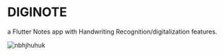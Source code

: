 # DIGINOTE 

a Flutter Notes app with Handwriting Recognition/digitalization features.

![nbhjhuhuk](https://github.com/omar546/diginote/assets/71936776/017490a8-3852-47c7-937b-a2012abbaf98)


<!--you can view & test the app (offline functionalities) by downloading it from  <a href="https://download1582.mediafire.com/6pljxshudkigJhO5TBaJ3s6tXBsak4XuvQY-2O5YKX3X2oFwERsSYEQh-P7CTkads_eY4vyiO2wCpSVvc4GhyYBDFmDzfGA-p2X3bNNGpFebrKmZU2Vs0pr1zB_xvlChDZWOROicldkMwxQjVRJjxBdK6Mgmyq6XFR69YMsek6DV/on31msbof7rnl2x/DIGINOTE-noAPI.apk">HERE!</a></h3>-->

